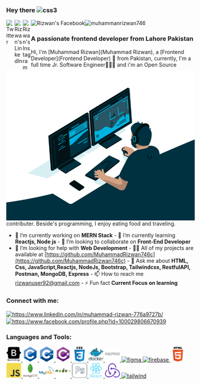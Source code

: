 <h3>
  Hey there
  <img
    src="https://media.giphy.com/media/hvRJCLFzcasrR4ia7z/giphy.gif"
    alt="css3"
    width="40"
    height="40"
  />
</h3>

<a href="https://twitter.com/ThELeGenD_Says">
  <img
    align="left"
    alt="Twitter"
    width="22px"
    src="https://cdn-icons-png.flaticon.com/512/124/124021.png"
  />
</a>
<a href="https://www.linkedin.com/in/muhammad-rizwan-776a9727b/">
  <img
    align="left"
    alt="Rizwan's LinkedIn"
    width="22px"
    src="https://cdn.worldvectorlogo.com/logos/linkedin-icon-2.svg"
  />
</a>

<a href="">
  <img
    align="left"
    alt="Rizwan's Instagram"
    width="22px"
    src="https://cdn.worldvectorlogo.com/logos/instagram-2016-5.svg"
  />
</a>

<a href="https://www.facebook.com/profile.php?id=100029806670939">
  <img
    align="left"
    alt="Rizwan's Facebook"
    height="22px"
    src="https://cdn.worldvectorlogo.com/logos/facebook-4.svg"
  />
</a>

<p align="left">
  <img
    src="https://komarev.com/ghpvc/?username=muhammanrizwan746&label=Profile%20views&color=0e75b6&style=flat"
    alt="muhammanrizwan746"
  />
</p>

<h3>A passionate frontend developer from Lahore Pakistan</h3>
<img
  align="right"
  src="https://github.com/ArslanAmeer/ArslanAmeer/blob/master/assets/arslan-coding.gif"
  alt="css3"
  width="600"
  height="400"
/>

<p>
  Hi, I'm [Muhammad Rizwan](Muhammad Rizwan), a [Frontend Developer](Frontend Developer) 🚀 from Pakistan, currently, I'm
  a full time Jr. Software Engineer🧑🏻‍💻 and i'm an Open Source contributer.
  Beside's programming, I enjoy eating food and traveling.
</p>

- 🔭 I’m currently working on **MERN Stack** - 🌱 I’m currently learning
**Reactjs, Node js** - 👯 I’m looking to collaborate on **Front-End Developer**
- 🤝 I’m looking for help with **Web Development** - 👨‍💻 All of my projects are
available at
[https://github.com/MuhammadRizwan746c](https://github.com/MuhammadRizwan746c) -
💬 Ask me about **HTML, Css, JavaScript,Reactjs, NodeJs, Bootstrap, Tailwindcss,
RestfulAPI, Postman, MongoDB, Express** - 📫 How to reach me
[rizwanuser92@gmail.com](mailto:rizwanuser92@gmail.com) - ⚡ Fun fact **Current
Focus on learning**

<h3 align="left">Connect with me:</h3>
<p align="left">
  <a
    href="https://linkedin.com/in/https://www.linkedin.com/in/muhammad-rizwan-776a9727b/"
    target="blank"
    ><img
      align="center"
      src="https://raw.githubusercontent.com/rahuldkjain/github-profile-readme-generator/master/src/images/icons/Social/linked-in-alt.svg"
      alt="https://www.linkedin.com/in/muhammad-rizwan-776a9727b/"
      height="30"
      width="40"
  /></a>
  <a
    href="https://fb.com/https://www.facebook.com/profile.php?id=100029806670939"
    target="blank"
    ><img
      align="center"
      src="https://raw.githubusercontent.com/rahuldkjain/github-profile-readme-generator/master/src/images/icons/Social/facebook.svg"
      alt="https://www.facebook.com/profile.php?id=100029806670939"
      height="30"
      width="40"
  /></a>
</p>

<h3 align="left">Languages and Tools:</h3>
<p align="left">
  <a href="https://getbootstrap.com" target="_blank" rel="noreferrer">
    <img
      src="https://raw.githubusercontent.com/devicons/devicon/master/icons/bootstrap/bootstrap-plain-wordmark.svg"
      alt="bootstrap"
      width="40"
      height="40"
    />
  </a>
  <a href="https://www.cprogramming.com/" target="_blank" rel="noreferrer">
    <img
      src="https://raw.githubusercontent.com/devicons/devicon/master/icons/c/c-original.svg"
      alt="c"
      width="40"
      height="40"
    />
  </a>
  <a href="https://www.w3schools.com/cpp/" target="_blank" rel="noreferrer">
    <img
      src="https://raw.githubusercontent.com/devicons/devicon/master/icons/cplusplus/cplusplus-original.svg"
      alt="cplusplus"
      width="40"
      height="40"
    />
  </a>
  <a href="https://www.w3schools.com/cs/" target="_blank" rel="noreferrer">
    <img
      src="https://raw.githubusercontent.com/devicons/devicon/master/icons/csharp/csharp-original.svg"
      alt="csharp"
      width="40"
      height="40"
    />
  </a>
  <a href="https://www.w3schools.com/css/" target="_blank" rel="noreferrer">
    <img
      src="https://raw.githubusercontent.com/devicons/devicon/master/icons/css3/css3-original-wordmark.svg"
      alt="css3"
      width="40"
      height="40"
    />
  </a>
  <a href="https://www.docker.com/" target="_blank" rel="noreferrer">
    <img
      src="https://raw.githubusercontent.com/devicons/devicon/master/icons/docker/docker-original-wordmark.svg"
      alt="docker"
      width="40"
      height="40"
    />
  </a>
  <a href="https://expressjs.com" target="_blank" rel="noreferrer">
    <img
      src="https://raw.githubusercontent.com/devicons/devicon/master/icons/express/express-original-wordmark.svg"
      alt="express"
      width="40"
      height="40"
    />
  </a>
  <a href="https://www.figma.com/" target="_blank" rel="noreferrer">
    <img
      src="https://www.vectorlogo.zone/logos/figma/figma-icon.svg"
      alt="figma"
      width="40"
      height="40"
    />
  </a>
  <a href="https://firebase.google.com/" target="_blank" rel="noreferrer">
    <img
      src="https://www.vectorlogo.zone/logos/firebase/firebase-icon.svg"
      alt="firebase"
      width="40"
      height="40"
    />
  </a>
  <a href="https://www.w3.org/html/" target="_blank" rel="noreferrer">
    <img
      src="https://raw.githubusercontent.com/devicons/devicon/master/icons/html5/html5-original-wordmark.svg"
      alt="html5"
      width="40"
      height="40"
    />
  </a>
  <a
    href="https://developer.mozilla.org/en-US/docs/Web/JavaScript"
    target="_blank"
    rel="noreferrer"
  >
    <img
      src="https://raw.githubusercontent.com/devicons/devicon/master/icons/javascript/javascript-original.svg"
      alt="javascript"
      width="40"
      height="40"
    />
  </a>
  <a href="https://www.mongodb.com/" target="_blank" rel="noreferrer">
    <img
      src="https://raw.githubusercontent.com/devicons/devicon/master/icons/mongodb/mongodb-original-wordmark.svg"
      alt="mongodb"
      width="40"
      height="40"
    />
  </a>
  <a href="https://www.mysql.com/" target="_blank" rel="noreferrer">
    <img
      src="https://raw.githubusercontent.com/devicons/devicon/master/icons/mysql/mysql-original-wordmark.svg"
      alt="mysql"
      width="40"
      height="40"
    />
  </a>
  <a href="https://nodejs.org" target="_blank" rel="noreferrer">
    <img
      src="https://raw.githubusercontent.com/devicons/devicon/master/icons/nodejs/nodejs-original-wordmark.svg"
      alt="nodejs"
      width="40"
      height="40"
    />
  </a>
  <a href="https://www.photoshop.com/en" target="_blank" rel="noreferrer">
    <img
      src="https://raw.githubusercontent.com/devicons/devicon/master/icons/photoshop/photoshop-line.svg"
      alt="photoshop"
      width="40"
      height="40"
    />
  </a>
  <a href="https://reactjs.org/" target="_blank" rel="noreferrer">
    <img
      src="https://raw.githubusercontent.com/devicons/devicon/master/icons/react/react-original-wordmark.svg"
      alt="react"
      width="40"
      height="40"
    />
  </a>
  <a href="https://redux.js.org" target="_blank" rel="noreferrer">
    <img
      src="https://raw.githubusercontent.com/devicons/devicon/master/icons/redux/redux-original.svg"
      alt="redux"
      width="40"
      height="40"
    />
  </a>
  <a href="https://tailwindcss.com/" target="_blank" rel="noreferrer">
    <img
      src="https://www.vectorlogo.zone/logos/tailwindcss/tailwindcss-icon.svg"
      alt="tailwind"
      width="40"
      height="40"
    />
  </a>
</p>
